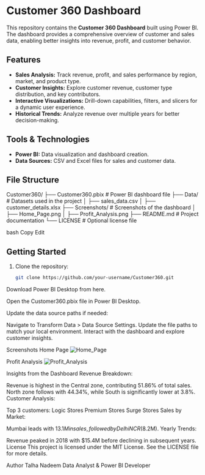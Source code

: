 # Customer 360 Dashboard

This repository contains the **Customer 360 Dashboard** built using Power BI. The dashboard provides a comprehensive overview of customer and sales data, enabling better insights into revenue, profit, and customer behavior.

## Features
- **Sales Analysis:** Track revenue, profit, and sales performance by region, market, and product type.
- **Customer Insights:** Explore customer revenue, customer type distribution, and key contributors.
- **Interactive Visualizations:** Drill-down capabilities, filters, and slicers for a dynamic user experience.
- **Historical Trends:** Analyze revenue over multiple years for better decision-making.

## Tools & Technologies
- **Power BI:** Data visualization and dashboard creation.
- **Data Sources:** CSV and Excel files for sales and customer data.

## File Structure
Customer360/ ├── Customer360.pbix # Power BI dashboard file ├── Data/ # Datasets used in the project │ ├── sales_data.csv │ ├── customer_details.xlsx ├── Screenshots/ # Screenshots of the dashboard │ ├── Home_Page.png │ ├── Profit_Analysis.png ├── README.md # Project documentation └── LICENSE # Optional license file

bash
Copy
Edit

## Getting Started
1. Clone the repository:
   ```bash
   git clone https://github.com/your-username/Customer360.git
Download Power BI Desktop from here.

Open the Customer360.pbix file in Power BI Desktop.

Update the data source paths if needed:

Navigate to Transform Data > Data Source Settings.
Update the file paths to match your local environment.
Interact with the dashboard and explore customer insights.

Screenshots
Home Page
![Home_Page](https://github.com/user-attachments/assets/8b779d3f-86d8-4de9-a413-3bb2f913bcaa)

Profit Analysis
![Profit_Analysis](https://github.com/user-attachments/assets/1a9ae352-b976-4ff5-9754-15edd23f84ec)

Insights from the Dashboard
Revenue Breakdown:

Revenue is highest in the Central zone, contributing 51.86% of total sales.
North zone follows with 44.34%, while South is significantly lower at 3.8%.
Customer Analysis:

Top 3 customers:
Logic Stores
Premium Stores
Surge Stores
Sales by Market:

Mumbai leads with $13.1M in sales, followed by Delhi NCR ($8.2M).
Yearly Trends:

Revenue peaked in 2018 with $15.4M before declining in subsequent years.
License
This project is licensed under the MIT License. See the LICENSE file for more details.

Author
Talha Nadeem
Data Analyst & Power BI Developer
